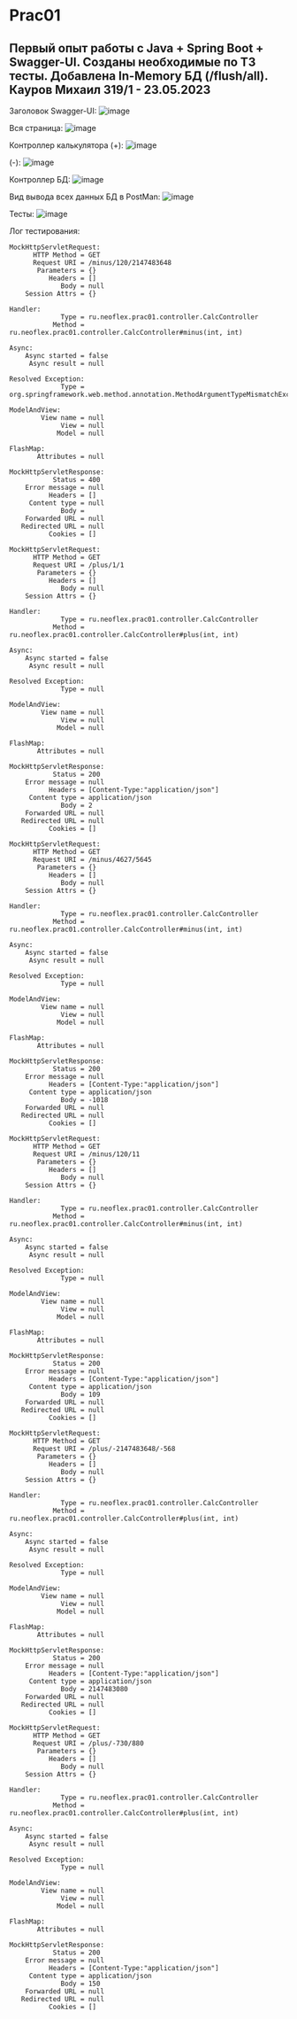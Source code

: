 # Prac01
## Первый опыт работы с Java + Spring Boot + Swagger-UI. Созданы необходимые по ТЗ тесты. Добавлена In-Memory БД (/flush/all). Кауров Михаил 319/1 - 23.05.2023

Заголовок Swagger-UI:
![image](https://github.com/MethylBenzol/Prac01/assets/101063637/f5cbc626-f20d-48d4-8a2b-07362bceb3a4)

Вся страница:
![image](https://github.com/MethylBenzol/Prac01/assets/101063637/c8e89abf-306a-4a0a-bd48-cdb741a0525a)

Контроллер калькулятора (+):
![image](https://github.com/MethylBenzol/Prac01/assets/101063637/79e9d70d-5b41-486a-b652-04bcd4562f01)

(-):
![image](https://github.com/MethylBenzol/Prac01/assets/101063637/af5dcf67-d74e-4746-8b56-91ead7c78fae)

Контроллер БД:
![image](https://github.com/MethylBenzol/Prac01/assets/101063637/5c30c330-1ca2-4d13-b058-a62ce12e6290)

Вид вывода всех данных БД в PostMan:
![image](https://github.com/MethylBenzol/Prac01/assets/101063637/2b5eacfb-211b-41f9-a217-2cbdea7ccad4)

Тесты:
![image](https://github.com/MethylBenzol/Prac01/assets/101063637/a4793c3b-37d8-420d-a7bb-0b5ce830b86d)

Лог тестирования:
```
MockHttpServletRequest:
      HTTP Method = GET
      Request URI = /minus/120/2147483648
       Parameters = {}
          Headers = []
             Body = null
    Session Attrs = {}

Handler:
             Type = ru.neoflex.prac01.controller.CalcController
           Method = ru.neoflex.prac01.controller.CalcController#minus(int, int)

Async:
    Async started = false
     Async result = null

Resolved Exception:
             Type = org.springframework.web.method.annotation.MethodArgumentTypeMismatchException

ModelAndView:
        View name = null
             View = null
            Model = null

FlashMap:
       Attributes = null

MockHttpServletResponse:
           Status = 400
    Error message = null
          Headers = []
     Content type = null
             Body = 
    Forwarded URL = null
   Redirected URL = null
          Cookies = []

MockHttpServletRequest:
      HTTP Method = GET
      Request URI = /plus/1/1
       Parameters = {}
          Headers = []
             Body = null
    Session Attrs = {}

Handler:
             Type = ru.neoflex.prac01.controller.CalcController
           Method = ru.neoflex.prac01.controller.CalcController#plus(int, int)

Async:
    Async started = false
     Async result = null

Resolved Exception:
             Type = null

ModelAndView:
        View name = null
             View = null
            Model = null

FlashMap:
       Attributes = null

MockHttpServletResponse:
           Status = 200
    Error message = null
          Headers = [Content-Type:"application/json"]
     Content type = application/json
             Body = 2
    Forwarded URL = null
   Redirected URL = null
          Cookies = []

MockHttpServletRequest:
      HTTP Method = GET
      Request URI = /minus/4627/5645
       Parameters = {}
          Headers = []
             Body = null
    Session Attrs = {}

Handler:
             Type = ru.neoflex.prac01.controller.CalcController
           Method = ru.neoflex.prac01.controller.CalcController#minus(int, int)

Async:
    Async started = false
     Async result = null

Resolved Exception:
             Type = null

ModelAndView:
        View name = null
             View = null
            Model = null

FlashMap:
       Attributes = null

MockHttpServletResponse:
           Status = 200
    Error message = null
          Headers = [Content-Type:"application/json"]
     Content type = application/json
             Body = -1018
    Forwarded URL = null
   Redirected URL = null
          Cookies = []

MockHttpServletRequest:
      HTTP Method = GET
      Request URI = /minus/120/11
       Parameters = {}
          Headers = []
             Body = null
    Session Attrs = {}

Handler:
             Type = ru.neoflex.prac01.controller.CalcController
           Method = ru.neoflex.prac01.controller.CalcController#minus(int, int)

Async:
    Async started = false
     Async result = null

Resolved Exception:
             Type = null

ModelAndView:
        View name = null
             View = null
            Model = null

FlashMap:
       Attributes = null

MockHttpServletResponse:
           Status = 200
    Error message = null
          Headers = [Content-Type:"application/json"]
     Content type = application/json
             Body = 109
    Forwarded URL = null
   Redirected URL = null
          Cookies = []

MockHttpServletRequest:
      HTTP Method = GET
      Request URI = /plus/-2147483648/-568
       Parameters = {}
          Headers = []
             Body = null
    Session Attrs = {}

Handler:
             Type = ru.neoflex.prac01.controller.CalcController
           Method = ru.neoflex.prac01.controller.CalcController#plus(int, int)

Async:
    Async started = false
     Async result = null

Resolved Exception:
             Type = null

ModelAndView:
        View name = null
             View = null
            Model = null

FlashMap:
       Attributes = null

MockHttpServletResponse:
           Status = 200
    Error message = null
          Headers = [Content-Type:"application/json"]
     Content type = application/json
             Body = 2147483080
    Forwarded URL = null
   Redirected URL = null
          Cookies = []

MockHttpServletRequest:
      HTTP Method = GET
      Request URI = /plus/-730/880
       Parameters = {}
          Headers = []
             Body = null
    Session Attrs = {}

Handler:
             Type = ru.neoflex.prac01.controller.CalcController
           Method = ru.neoflex.prac01.controller.CalcController#plus(int, int)

Async:
    Async started = false
     Async result = null

Resolved Exception:
             Type = null

ModelAndView:
        View name = null
             View = null
            Model = null

FlashMap:
       Attributes = null

MockHttpServletResponse:
           Status = 200
    Error message = null
          Headers = [Content-Type:"application/json"]
     Content type = application/json
             Body = 150
    Forwarded URL = null
   Redirected URL = null
          Cookies = []
```
